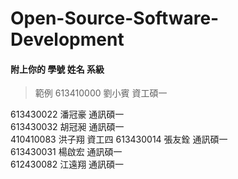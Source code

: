 # Open-Source-Software-Development
#### 附上你的 學號 姓名 系級
> 範例 613410000 劉小賓 資工碩一  
  
613430022 潘冠豪 通訊碩一  
613430032 胡冠昶 通訊碩一  
410410083 洪子翔 資工四 
613430014 張友銓 通訊碩一  
613430031 楊啟宏 通訊碩一  
612430082 江遠翔 通訊碩一   
